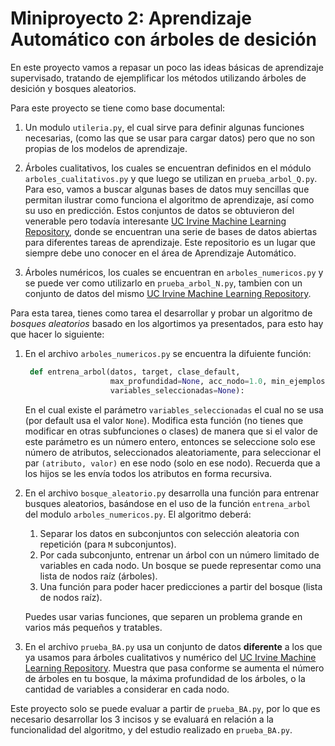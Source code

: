 # Miniproyecto 2: Aprendizaje Automático con árboles de desición

En este proyecto vamos a repasar un poco las ideas básicas de aprendizaje supervisado, 
tratando de ejemplificar los métodos utilizando árboles de desición y bosques aleatorios.

Para este proyecto se tiene como base documental:

1. Un modulo `utileria.py`, el cual sirve para definir algunas funciones necesarias,
   (como las que se usar para cargar datos) pero que no son propias de los modelos de 
   aprendizaje.
   
2. Árboles cualitativos, los cuales se encuentran definidos en el módulo 
   `arboles_cualitativos.py` y que luego se utilizan en `prueba_arbol_Q.py`. 
   Para eso, vamos a buscar algunas bases de datos muy sencillas que permitan ilustrar 
   como funciona el algoritmo de aprendizaje, así como su uso en predicción. 
   Estos conjuntos de datos se obtuvieron del venerable pero todavía interesante 
   [UC Irvine Machine Learning Repository](https://archive.ics.uci.edu/datasets/), 
   donde se encuentran una serie de bases de datos abiertas para diferentes tareas de 
   aprendizaje. Este repositorio es un lugar que siempre debe uno conocer en el área de 
   Aprendizaje Automático.
   
3. Árboles numéricos, los cuales se encuentran en `arboles_numericos.py` y se puede ver como 
   utilizarlo en `prueba_arbol_N.py`, tambien con un conjunto de datos del mismo 
   [UC Irvine Machine Learning Repository](https://archive.ics.uci.edu/datasets/).

Para esta tarea, tienes como tarea el desarrollar y probar un algoritmo de 
*bosques aleatorios* basado en los algortimos ya presentados,
para esto hay que hacer lo siguiente:

1. En el archivo `arboles_numericos.py` se encuentra la difuiente función:
   
   ```python
    def entrena_arbol(datos, target, clase_default, 
                      max_profundidad=None, acc_nodo=1.0, min_ejemplos=0,
                      variables_seleccionadas=None):

   ```

   En el cual existe el parámetro `variables_seleccionadas` el cual no se usa (por default 
   usa el valor `None`). Modifica esta función (no tienes que modificar en otras 
   subfunciones o clases) de manera que si el valor de este parámetro es un número
   entero, entonces se seleccione solo ese número de atributos, seleccionados aleatoriamente,
   para seleccionar el par `(atributo, valor)` en ese nodo (solo en ese nodo). Recuerda que 
   a los hijos se les envía todos los atributos en forma recursiva.

2. En el archivo `bosque_aleatorio.py` desarrolla una función para entrenar busques 
   aleatorios, basándose en el uso de la función `entrena_arbol` del modulo 
   `arboles_numericos.py`. El algoritmo deberá:

   1. Separar los datos en subconjuntos con selección aleatoria con repetición 
      (para `M` subconjuntos).
   2. Por cada subconjunto, entrenar un árbol con un número limitado de variables en cada 
      nodo. Un bosque se puede representar como una lista de nodos raíz (árboles).
   3. Una función para poder hacer predicciones a partir del bosque (lista de nodos raíz).

    Puedes usar varias funciones, que separen un problema grande en varios más pequeños y tratables.

3. En el archivo `prueba_BA.py` usa un conjunto de datos **diferente** a los que ya 
   usamos para árboles cualitativos y numérico del 
   [UC Irvine Machine Learning Repository](https://archive.ics.uci.edu/datasets/). 
   Muestra que pasa conforme se aumenta el número de árboles en tu bosque, la máxima
   profundidad de los árboles, o la cantidad de variables a considerar en cada nodo.

Este proyecto solo se puede evaluar a partir de `prueba_BA.py`, por lo que es necesario desarrollar los 3 incisos y se evaluará en relación a la funcionalidad del algoritmo, y del estudio realizado en `prueba_BA.py`.
